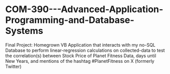 # COM-390---Advanced-Application-Programming-and-Database-Systems
Final Project: Homegrown VB Application that interacts with my no-SQL Database to perform linear-regression calculations on collected-data to test the correlation(s) between Stock Price of Planet Fitness Data, days until New Years, and mentions of the hashtag #PlanetFitness on X (formerly Twitter) 
